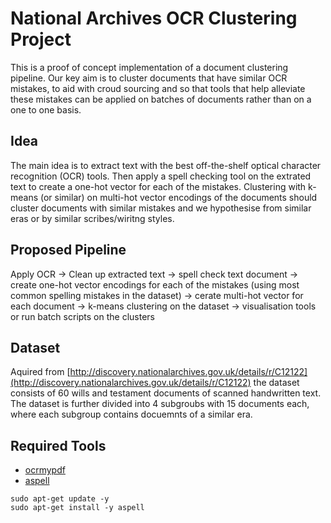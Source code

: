 # National Archives OCR Clustering Project

This is a proof of concept implementation of a document clustering pipeline. Our key aim is to cluster documents that have similar OCR mistakes, to aid with croud sourcing and so that tools that help alleviate these mistakes can be applied on batches of documents rather than on a one to one basis.

## Idea

The main idea is to extract text with the best off-the-shelf optical character recognition (OCR) tools. Then apply a spell checking tool on the extrated text to create a one-hot vector for each of the mistakes. Clustering with k-means (or similar) on multi-hot vector encodings of the documents should cluster documents with similar mistakes and we hypothesise from similar eras or by similar scribes/wiritng styles.

## Proposed Pipeline

Apply OCR -> Clean up extracted text -> spell check text document -> create one-hot vector encodings for each of the mistakes (using most common spelling mistakes in the dataset) -> cerate multi-hot vector for each document -> k-means clustering on the dataset -> visualisation tools or run batch scripts on the clusters
 
## Dataset

Aquired from [http://discovery.nationalarchives.gov.uk/details/r/C12122](http://discovery.nationalarchives.gov.uk/details/r/C12122) the dataset consists of 60 wills and testament documents of scanned handwritten text. The dataset is further divided into 4 subgroubs with 15 documents each, where each subgroup contains docuemnts of a similar era.

## Required Tools

- [ocrmypdf](https://ocrmypdf.readthedocs.io/en/latest/index.html)
- [aspell](http://aspell.net/)
```
sudo apt-get update -y
sudo apt-get install -y aspell
```